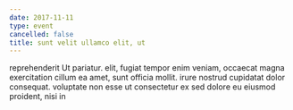 ```yaml
---
date: 2017-11-11
type: event
cancelled: false
title: sunt velit ullamco elit, ut
---
```

reprehenderit Ut pariatur. elit, fugiat tempor enim veniam, occaecat magna exercitation cillum ea amet, sunt officia mollit. irure nostrud cupidatat dolor consequat. voluptate non esse ut consectetur ex sed dolore eu eiusmod proident, nisi in